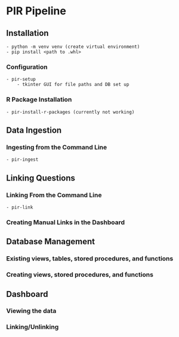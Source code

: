 # PIR Pipeline

## Installation
    - python -m venv venv (create virtual environment)
    - pip install <path to .whl>
### Configuration
    - pir-setup
        - tkinter GUI for file paths and DB set up
### R Package Installation
    - pir-install-r-packages (currently not working)
## Data Ingestion
### Ingesting from the Command Line
    - pir-ingest
## Linking Questions
### Linking From the Command Line
    - pir-link
### Creating Manual Links in the Dashboard
## Database Management
### Existing views, tables, stored procedures, and functions
### Creating views, stored procedures, and functions
## Dashboard
### Viewing the data
### Linking/Unlinking
